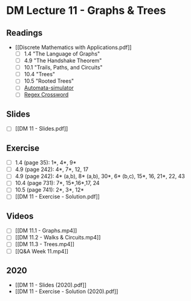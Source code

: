# DM Lecture 11 - Graphs & Trees

## Readings
- [[Discrete Mathematics with Applications.pdf]]
	- [ ] 1.4 "The Language of Graphs"
	- [ ] 4.9 "The Handshake Theorem"
	- [ ] 10.1 "Trails, Paths, and Circuits"
	- [ ] 10.4 "Trees"
	- [ ] 10.5 "Rooted Trees"
	- [ ] [Automata-simulator](http://ivanzuzak.info/noam/webapps/fsm_simulator/)
	- [ ] [Regex Crossword](https://regexcrossword.com)

## Slides
- [ ] [[DM 11 - Slides.pdf]]

## Exercise
- [ ] 1.4 (page 35): 1*, 4*, 9*
- [ ] 4.9 (page 242): 4*, 7*, 12, 17
- [ ] 4.9 (page 242): 4* (a,b), 8* (a,b), 30*, 6* (b,c), 15*, 16, 21*, 22, 43
- [ ] 10.4 (page 731): 7*, 15*,16*,17, 24
- [ ] 10.5 (page 741): 2*, 3*, 12*
- [ ] [[DM 11 - Exercise - Solution.pdf]]

## Videos
- [ ] [[DM 11.1 - Graphs.mp4]]
- [ ] [[DM 11.2 - Walks & Circuits.mp4]]
- [ ] [[DM 11.3 - Trees.mp4]]
- [ ] [[Q&A Week 11.mp4]]

## 2020
- [[DM 11 - Slides (2020).pdf]]
- [[DM 11 - Exercise - Solution (2020).pdf]]